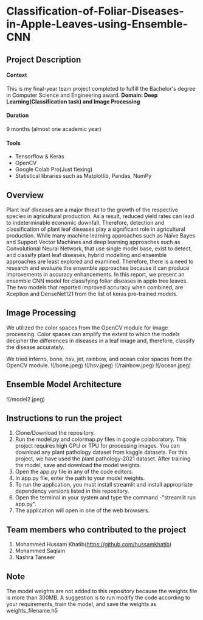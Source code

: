 # Classification-of-Foliar-Diseases-in-Apple-Leaves-using-Ensemble-CNN

## Project Description
#### Context
This is my final-year team project completed to fulfill the Bachelor's degree in Computer Science and Engineering award.
**Domain: Deep Learning(Classification task) and Image Processing**

#### Duration
9 months (almost one academic year)

#### Tools
- Tensorflow & Keras
- OpenCV
- Google Colab Pro(Just flexing)
- Statistical libraries such as Matplotlib, Pandas, NumPy

## Overview
Plant leaf diseases are a major threat to the growth of the respective species in agricultural production. As a result, reduced yield rates can lead to indeterminable economic downfall. Therefore, detection and classification of plant leaf diseases play a significant role in agricultural production. While many machine learning approaches such as Naïve Bayes and Support Vector Machines and deep learning approaches such as Convolutional Neural Network, that use single model base, exist to detect, and classify plant leaf diseases, hybrid modelling and ensemble approaches are least explored and examined. Therefore, there is a need to research and evaluate the ensemble approaches because it can produce improvements in accuracy enhancements. In this report, we present an ensemble CNN model for classifying foliar diseases in apple tree leaves. The two models that reported improved accuracy when combined, are Xception and DenseNet121 from the list of keras pre-trained models.

## Image Processing
We utilized the color spaces from the OpenCV module for image processing. Color spaces can amplify the extent to which the models decipher the differences in diseases in a leaf image and, therefore, classify the disease accurately.

We tried inferno, bone, hsv, jet, rainbow, and ocean color spaces from the OpenCV module.
!(/bone.jpeg)
!(/hsv.jpeg)
!(/rainbow.jpeg)
!(/ocean.jpeg)

## Ensemble Model Architecture
!(/model2.jpeg)

## Instructions to run the project
1. Clone/Download the repository.
2. Run the model.py and colormap.py files in google colaboratory. This project requires high GPU or TPU for processing images. You can download any plant pathology dataset from kaggle datasets. For this project, we have used the plant pathology-2021 dataset. After training the model, save and download the model weights.
3. Open the app.py file in any of the code editors.
4. In app.py file, enter the path to your model weights.
4. To run the application, you must install streamlit and install appropriate dependency versions listed in this repository.
5. Open the terminal in your system and type the command -"streamlit run app.py".
6. The application will open in one of the web browsers.

## Team members who contributed to the project
1. Mohammed Hussam Khatib(https://github.com/hussamkhatib)
2. Mohammed Saqlain
3. Nashra Tanseer

## Note
The model weights are not added to this repository because the weights file is more than 300MB. A suggestion is to run modify the code according to your requirements, train the model, and save the weights as weights_filename.h5
